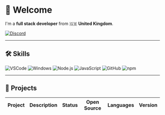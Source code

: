 # 👋 Welcome

I'm a **full stack developer** from 🇬🇧 **United Kingdom**.

[![Discord](https://img.shields.io/badge/@sparkzz-5865F2?style=flat-square&logo=discord&logoColor=ffffff)](https://discord.com/users/1109354898409132032)

---

## 🛠️ Skills

![VSCode](https://img.shields.io/badge/vscode-026664?style=flat-square&logo=slashdot)
![Windows](https://img.shields.io/badge/windows-0078D4?style=flat-square&logo=windows&logoColor=ffffff)
![Node.js](https://img.shields.io/badge/node.js-339933?style=flat-square&logo=node.js&logoColor=ffffff)
![JavaScript](https://img.shields.io/badge/javascript-F7DF1E?style=flat-square&logo=javascript&logoColor=000000)
![GitHub](https://img.shields.io/badge/github-181717?style=flat-square&logo=github&logoColor=ffffff)
![npm](https://img.shields.io/badge/npm-CB3837?style=flat-square&logo=npm&logoColor=ffffff)

---

## 📁 Projects

| Project | Description | Status | Open Source | Languages | Version |
|--------|-------------|--------|-------------|-----------|---------|

